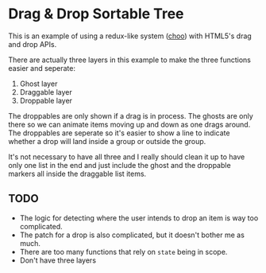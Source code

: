 Drag & Drop Sortable Tree
=========================

This is an example of using a redux-like system ([choo](https://choo.io/)) with
HTML5's drag and drop APIs.

There are actually three layers in this example to make the three functions
easier and seperate:

1. Ghost layer
2. Draggable layer
3. Droppable layer

The droppables are only shown if a drag is in process. The ghosts are only
there so we can animate items moving up and down as one drags around. The
droppables are seperate so it's easier to show a line to indicate whether a
drop will land inside a group or outside the group.

It's not necessary to have all three and I really should clean it up to have
only one list in the end and just include the ghost and the droppable markers
all inside the draggable list items.

## TODO

* The logic for detecting where the user intends to drop an item is way too
  complicated.
* The patch for a drop is also complicated, but it doesn't bother me as much.
* There are too many functions that rely on `state` being in scope.
* Don't have three layers
